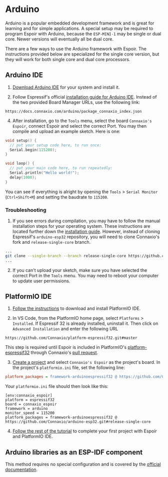# Arduino
Arduino is a popular embedded development framework and is great for learning and for simple applications. A special setup may be required to program Espoir with Arduino, because the `ESP-MINI-1` may be single or dual core. Newer versions will eventually all be dual core.

There are a few ways to use the Arduino framework with Espoir. The instructions provided below are specialized for the single core version, but they will work for both single core and dual core processors.

## Arduino IDE

1. [Download Arduino IDE](https://www.arduino.cc/en/software) for your system and install it.

2. Follow Espressif's official [installation guide for Arduino IDE](https://docs.espressif.com/projects/arduino-esp32/en/latest/installing.html#installing-using-arduino-ide). Instead of the two provided Board Manager URLs, use the following link:

```url
https://docs.connaxio.com/arduino/package_connaxio_index.json
```

4. After installation, go to the `Tools` menu, select the board `Connaxio's Espoir`, connect Espoir and select the correct Port. You may then compile and upload an example sketch. Here is one:

```c
void setup() {
  // put your setup code here, to run once:
  Serial.begin(115200);
}

void loop() {
  // put your main code here, to run repeatedly:
  Serial.println("Hello world!");
  delay(1000);
}
```

You can see if everything is alright by opening the `Tools` > `Serial Monitor` (`Ctrl+Shift+M`) and setting the baudrate to `115200`.

### Troubleshooting
1. If you see errors during compilation, you may have to follow the manual installation steps for your operating system. These instructions are located further down the [installation guide](https://docs.espressif.com/projects/arduino-esp32/en/latest/installing.html#windows-manual-installation). However, instead of cloning Espressif's `arduino-esp32` repository, you will need to clone Connaxio's fork and `release-single-core` branch.
```bash
...
git clone --single-branch --branch release-single-core https://github.com/Connaxio/arduino-esp32.git esp32 && \
...

```

2. If you can't upload your sketch, make sure you have selected the correct Port in the `Tools` menu. You may need to reboot your computer to update user permissions.


## PlatformIO IDE

1. [Follow the instructions](https://platformio.org/platformio-ide) to download and install PlatformIO IDE.

2. In VS Code, from the PlatformIO home page, select `Platforms` > `Installed`. If Espressif 32 is already installed, uninstall it. Then click on `Advanced Installation` and enter the following URL

```url
https://github.com/Connaxio/platform-espressif32.git#master
```

This step is required until Espoir is included in PlatformIO's [platform-espressif32](https://github.com/platformio/platform-espressif32) through Connaxio's [pull request](https://github.com/platformio/platform-espressif32/pull/827).

3. [Create a project](https://docs.platformio.org/en/latest/tutorials/espressif32/arduino_debugging_unit_testing.html#setting-up-the-project) and select `Connaxio's Espoir` as the project's board. In the project's `platformio.ini` file, set the following line:
```ini
platform_packages = framework-arduinoespressif32 @ https://github.com/Connaxio/arduino-esp32.git#release-single-core
```

Your `platformio.ini` file should then look like this:
```ini{6}
[env:connaxio_espoir]
platform = espressif32
board = connaxio_espoir
framework = arduino
monitor_speed = 115200
platform_packages = framework-arduinoespressif32 @ https://github.com/Connaxio/arduino-esp32.git#release-single-core
```

4. [Follow the rest of the tutorial](https://docs.platformio.org/en/latest/tutorials/espressif32/arduino_debugging_unit_testing.html#adding-code-to-the-generated-project) to complete your first project with Espoir and PlatformIO IDE.


## Arduino libraries as an ESP-IDF component
This method requires no special configuration and is covered by the [official documentation](https://docs.espressif.com/projects/arduino-esp32/en/latest/esp-idf_component.html).
